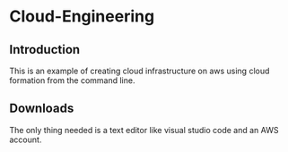 # Cloud-Engineering

## Introduction

This is an example of creating cloud infrastructure on aws using cloud formation from the command line. 

## Downloads

The only thing needed is a text editor like visual studio code and an AWS account. 
